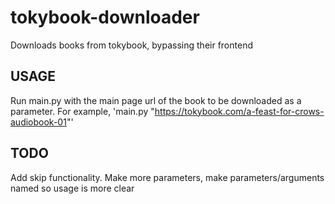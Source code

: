 # tokybook-downloader
Downloads books from tokybook, bypassing their frontend
## USAGE
Run main.py with the main page url of the book to be downloaded as a parameter.
For example, 'main.py "https://tokybook.com/a-feast-for-crows-audiobook-01"'

## TODO
 Add skip functionality. Make more parameters, make parameters/arguments named so usage is more clear
